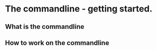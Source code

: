 # The commandline - getting started. 



## What is the commandline




## How to work on the commandline
